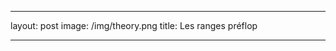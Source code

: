 
---
layout: post
image: /img/theory.png
title: Les ranges préflop

---
<!--stackedit_data:
eyJoaXN0b3J5IjpbLTExNjM0OTkxNTYsNzMwOTk4MTE2XX0=
-->